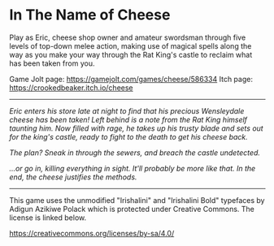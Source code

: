 # In The Name of Cheese

Play as Eric, cheese shop owner and amateur swordsman through five levels of top-down melee action, making use of magical spells along the way as you make your way through the Rat King's castle to reclaim what has been taken from you.

Game Jolt page: https://gamejolt.com/games/cheese/586334
Itch page: https://crookedbeaker.itch.io/cheese

-----------------
*Eric enters his store late at night to find that his precious Wensleydale cheese has been taken! Left behind is a note from the Rat King himself taunting him. Now filled with rage, he takes up his trusty blade and sets out for the king's castle, ready to fight to the death to get his cheese back.*

*The plan? Sneak in through the sewers, and breach the castle undetected.*

*...or go in, killing everything in sight. It'll probably be more like that. In the end, the cheese justifies the methods.*

-----------------
This game uses the unmodified "Irishalini" and "Irishalini Bold" typefaces by Adigun Azikiwe Polack which is protected under Creative Commons. The license is linked below.

https://creativecommons.org/licenses/by-sa/4.0/
